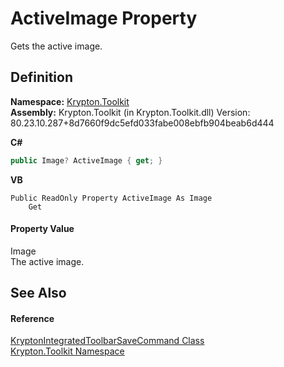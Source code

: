 # ActiveImage Property


Gets the active image.



## Definition
**Namespace:** <a href="79d2eac2-21f4-54ff-7552-b20c33c30600.md">Krypton.Toolkit</a>  
**Assembly:** Krypton.Toolkit (in Krypton.Toolkit.dll) Version: 80.23.10.287+8d7660f9dc5efd033fabe008ebfb904beab6d444

**C#**
``` C#
public Image? ActiveImage { get; }
```
**VB**
``` VB
Public ReadOnly Property ActiveImage As Image
	Get
```



#### Property Value
Image  
The active image.

## See Also


#### Reference
<a href="0cfcd2b7-cb6e-7631-c040-a6f11dcb1196.md">KryptonIntegratedToolbarSaveCommand Class</a>  
<a href="79d2eac2-21f4-54ff-7552-b20c33c30600.md">Krypton.Toolkit Namespace</a>  
